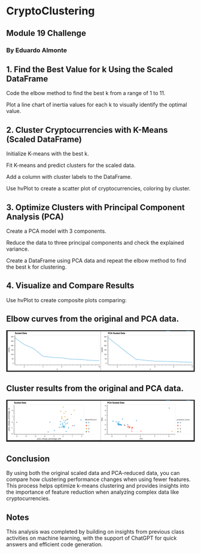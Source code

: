 # CryptoClustering
## Module 19 Challenge
### By Eduardo Almonte

## 1. Find the Best Value for k Using the Scaled DataFrame
Code the elbow method to find the best k from a range of 1 to 11.

Plot a line chart of inertia values for each k to visually identify the optimal value.

## 2. Cluster Cryptocurrencies with K-Means (Scaled DataFrame)
Initialize K-means with the best k.

Fit K-means and predict clusters for the scaled data.

Add a column with cluster labels to the DataFrame.

Use hvPlot to create a scatter plot of cryptocurrencies, coloring by cluster.

## 3. Optimize Clusters with Principal Component Analysis (PCA)
Create a PCA model with 3 components.

Reduce the data to three principal components and check the explained variance.

Create a DataFrame using PCA data and repeat the elbow method to find the best k for clustering.

## 4. Visualize and Compare Results
Use hvPlot to create composite plots comparing:

## Elbow curves from the original and PCA data.
![elbow_curves](https://github.com/almonte951/CryptoClustering/blob/main/Images/elbow%20curves.png)

## Cluster results from the original and PCA data.
![clustering_results](https://github.com/almonte951/CryptoClustering/blob/main/Images/clustering%20results.png)

## Conclusion
By using both the original scaled data and PCA-reduced data, you can compare how clustering performance changes when using fewer features. This process helps optimize k-means clustering and provides insights into the importance of feature reduction when analyzing complex data like cryptocurrencies.

## Notes
This analysis was completed by building on insights from previous class activities on machine learning, with the support of ChatGPT for quick answers and efficient code generation.
